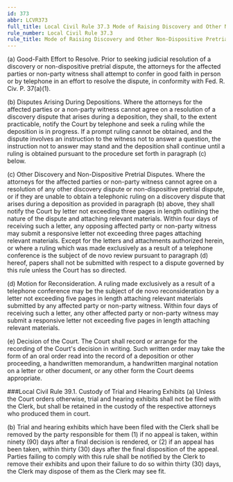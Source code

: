 ```yaml
---
id: 373
abbr: LCVR373
full_title: Local Civil Rule 37.3 Mode of Raising Discovery and Other Non-Dispositive Pretrial Disputes With the Court (Eastern District Only)
rule_number: Local Civil Rule 37.3
rule_title: Mode of Raising Discovery and Other Non-Dispositive Pretrial Disputes With the Court (Eastern District Only)
---
```


(a) Good-Faith Effort to Resolve. Prior to seeking judicial resolution of a discovery or
non-dispositive pretrial dispute, the attorneys for the affected parties or non-party witness shall
attempt to confer in good faith in person or by telephone in an effort to resolve the dispute, in
conformity with Fed. R. Civ. P. 37(a)(1).

(b) Disputes Arising During Depositions. Where the attorneys for the affected parties
or a non-party witness cannot agree on a resolution of a discovery dispute that arises during a
deposition, they shall, to the extent practicable, notify the Court by telephone and seek a ruling while
the deposition is in progress. If a prompt ruling cannot be obtained, and the dispute involves an 
instruction to the witness not to answer a question, the instruction not to answer may stand and the
deposition shall continue until a ruling is obtained pursuant to the procedure set forth in paragraph
(c) below.

(c) Other Discovery and Non-Dispositive Pretrial Disputes. Where the attorneys for
the affected parties or non-party witness cannot agree on a resolution of any other discovery dispute
or non-dispositive pretrial dispute, or if they are unable to obtain a telephonic ruling on a discovery
dispute that arises during a deposition as provided in paragraph (b) above, they shall notify the Court
by letter not exceeding three pages in length outlining the nature of the dispute and attaching relevant
materials. Within four days of receiving such a letter, any opposing affected party or non-party 
witness may submit a responsive letter not exceeding three pages attaching relevant materials.
Except for the letters and attachments authorized herein, or where a ruling which was made
exclusively as a result of a telephone conference is the subject of de novo review pursuant to paragraph
(d) hereof, papers shall not be submitted with respect to a dispute governed by this rule unless the
Court has so directed.

(d) Motion for Reconsideration. A ruling made exclusively as a result of a telephone
conference may be the subject of de novo reconsideration by a letter not exceeding five pages in length 
attaching relevant materials submitted by any affected party or non-party witness. Within four days
of receiving such a letter, any other affected party or non-party witness may submit a responsive
letter not exceeding five pages in length attaching relevant materials.

(e) Decision of the Court. The Court shall record or arrange for the recording of the
Court's decision in writing. Such written order may take the form of an oral order read into the
record of a deposition or other proceeding, a handwritten memorandum, a handwritten marginal
notation on a letter or other document, or any other form the Court deems appropriate. 

###Local Civil Rule 39.1. Custody of Trial and Hearing Exhibits
(a) Unless the Court orders otherwise, trial and hearing exhibits shall not be filed with the
Clerk, but shall be retained in the custody of the respective attorneys who produced them in court.

(b) Trial and hearing exhibits which have been filed with the Clerk shall be removed by the
party responsible for them (1) if no appeal is taken, within ninety (90) days after a final decision is
rendered, or (2) if an appeal has been taken, within thirty (30) days after the final disposition of the
appeal. Parties failing to comply with this rule shall be notified by the Clerk to remove their exhibits
and upon their failure to do so within thirty (30) days, the Clerk may dispose of them as the Clerk
may see fit.